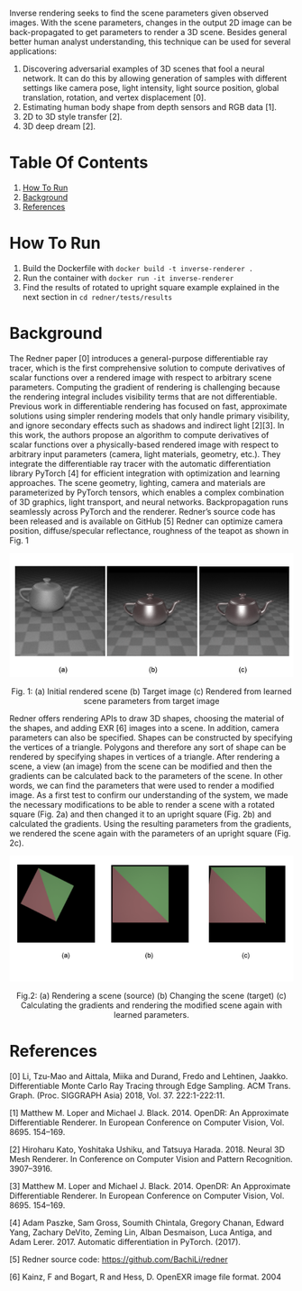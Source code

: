 Inverse rendering seeks to find the scene parameters given observed images. With the scene parameters, changes in the output 2D image can be back-propagated to get parameters to render a 3D scene. Besides general better human analyst understanding, this technique can be used for several applications:
1.  Discovering adversarial examples of 3D scenes that fool a neural network. It can do this by allowing generation of samples with different settings like camera pose, light intensity, light source position, global translation, rotation, and vertex displacement [0].
2. Estimating human body shape from depth sensors and RGB data [1].
3. 2D to 3D style transfer [2].
4. 3D deep dream [2].


# Table Of Contents

1. [How To Run](#how-to-run)
2. [Background](#Background)
3. [References](#References)

# How To Run
1. Build the Dockerfile with `docker build -t inverse-renderer .`
2. Run the container with `docker run -it inverse-renderer`
3. Find the results of rotated to upright square example explained in the next section in `cd redner/tests/results`

# Background

The Redner paper [0] introduces a general-purpose differentiable ray tracer, which is the first comprehensive solution to compute derivatives of scalar functions over a rendered image with respect to arbitrary scene parameters. Computing the gradient of rendering is challenging because the rendering integral includes visibility terms that are not differentiable. Previous work in differentiable rendering has focused on fast, approximate solutions using simpler rendering models that only handle primary visibility, and ignore secondary effects such as shadows and indirect light [2][3]. In this work, the authors propose an algorithm to compute derivatives of scalar functions over a physically-based rendered image with respect to arbitrary input parameters (camera, light materials, geometry, etc.). They integrate the differentiable ray tracer with the automatic differentiation library PyTorch [4] for efficient integration with optimization and learning approaches. The scene geometry, lighting, camera and materials are parameterized by PyTorch tensors, which enables a complex combination of 3D graphics, light transport, and neural networks. Backpropagation runs seamlessly across PyTorch and the renderer. Redner’s source code has been released and is available on GitHub [5] 
Redner can optimize camera position, diffuse/specular reflectance, roughness of the teapot as shown in Fig. 1


![Figure1](images/image1.png)
<p align="center">Fig. 1: (a) Initial rendered scene (b) Target image (c) Rendered from learned scene parameters from target image</p>


Redner offers rendering APIs to draw 3D shapes, choosing the material of the shapes, and adding EXR [6] images into a scene. In addition, camera parameters can also be specified. Shapes can be constructed by specifying the vertices of a triangle. Polygons and therefore any sort of shape can be rendered by specifying shapes in vertices of a triangle.
After rendering a scene, a view (an image) from the scene can be modified and then the gradients can be calculated back to the parameters of the scene. In other words, we can find the parameters that were used to render a modified image.
As a first test to confirm our understanding of the system, we made the necessary modifications to be able to render a scene with a rotated square (Fig. 2a) and then changed it to an upright square (Fig. 2b) and calculated the gradients. Using the resulting parameters from the gradients, we rendered the scene again with the parameters of an upright square (Fig. 2c).

![Figure2](images/image2.png)
<p align="center">Fig.2: (a) Rendering a scene (source) (b) Changing the scene (target) (c) Calculating the gradients and rendering the modified scene again with learned parameters.</p>

# References
[0] Li, Tzu-Mao and Aittala, Miika and Durand, Fredo and Lehtinen, Jaakko. Differentiable Monte Carlo Ray Tracing through Edge Sampling. ACM Trans. Graph. (Proc. SIGGRAPH Asia) 2018, Vol. 37. 222:1-222:11.

[1] Matthew M. Loper and Michael J. Black. 2014. OpenDR: An Approximate Differentiable Renderer. In European Conference on Computer Vision, Vol. 8695. 154–169.

[2] Hiroharu Kato, Yoshitaka Ushiku, and Tatsuya Harada. 2018. Neural 3D Mesh Renderer. In Conference on Computer Vision and Pattern Recognition. 3907–3916.

[3] Matthew M. Loper and Michael J. Black. 2014. OpenDR: An Approximate Differentiable Renderer. In European Conference on Computer Vision, Vol. 8695. 154–169.

[4] Adam Paszke, Sam Gross, Soumith Chintala, Gregory Chanan, Edward Yang, Zachary DeVito, Zeming Lin, Alban Desmaison, Luca Antiga, and Adam Lerer. 2017. Automatic differentiation in PyTorch. (2017).

[5] Redner source code: https://github.com/BachiLi/redner

[6] Kainz, F and Bogart, R and Hess, D. OpenEXR image file format. 2004
